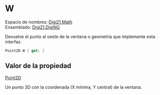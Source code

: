 # W

Espacio de nombres: [Digi21.Math](../../)  
Ensamblado: [Digi21.DigiNG](../../../)

Devuelve el punto al oeste de la ventana o geometría que implemente esta interfaz.

```csharp
Point2D W { get; }
```

## Valor de la propiedad

[Point2D](https://github.com/digi21/docs/tree/bc01fbb8f283bc40e48776a9f72a3e40db73b2a0/digi3d-net/programacion/.net/referencia/digi21.diging/digi21.math/Point2D.md)

Un punto 3D con la coordenada \(X mínima, Y central\) de la ventana.

